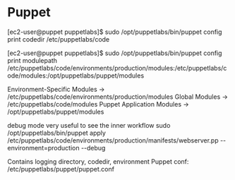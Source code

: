 # Puppet

[ec2-user@puppet puppetlabs]$ sudo /opt/puppetlabs/bin/puppet config print codedir
/etc/puppetlabs/code

[ec2-user@puppet puppetlabs]$ sudo /opt/puppetlabs/bin/puppet config print modulepath
/etc/puppetlabs/code/environments/production/modules:/etc/puppetlabs/code/modules:/opt/puppetlabs/puppet/modules

Environment-Specific Modules -> /etc/puppetlabs/code/environments/production/modules
Global Modules -> /etc/puppetlabs/code/modules
Puppet Application Modules -> /opt/puppetlabs/puppet/modules

debug mode very useful to see the inner workflow
sudo /opt/puppetlabs/bin/puppet apply /etc/puppetlabs/code/environments/production/manifests/webserver.pp --environment=production --debug

Contains logging directory, codedir, environment
Puppet conf: /etc/puppetlabs/puppet/puppet.conf
